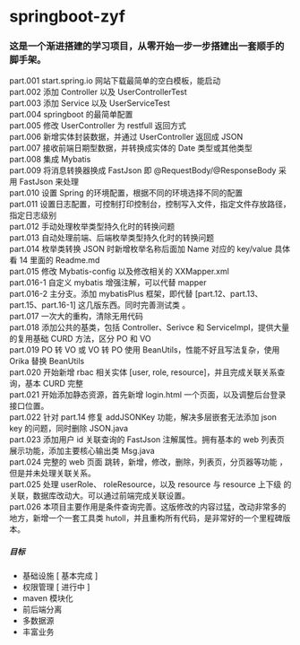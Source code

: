 # springboot-zyf   

### 这是一个渐进搭建的学习项目，从零开始一步一步搭建出一套顺手的脚手架。

part.001 start.spring.io 网站下载最简单的空白模板，能启动   
part.002 添加 Controller 以及 UserControllerTest   
part.003 添加 Service 以及 UserServiceTest   
part.004 springboot 的最简单配置   
part.005 修改 UserController 为 restfull 返回方式   
part.006 新增实体封装数据，并通过 UserController 返回成 JSON   
part.007 接收前端日期型数据，并转换成实体的 Date 类型或其他类型   
part.008 集成 Mybatis   
part.009 将消息转换器换成 FastJson 即 @RequestBody/@ResponseBody 采用 FastJson 来处理   
part.010 设置 Spring 的环境配置，根据不同的环境选择不同的配置   
part.011 设置日志配置，可控制打印控制台，控制写入文件，指定文件存放路径，指定日志级别   
part.012 手动处理枚举类型持久化时的转换问题   
part.013 自动处理前端、后端枚举类型持久化时的转换问题   
part.014 枚举类转换 JSON 时新增枚举名称后面加 Name 对应的 key/value 具体看 14 里面的 Readme.md   
part.015  修改 Mybatis-config 以及修改相关的 XXMapper.xml   
part.016-1  自定义 mybatis 增强注解，可以代替 mapper   
part.016-2  主分支。添加 mybatisPlus 框架，即代替 [part.12、part.13、part.15、part.16-1] 这几版东西。同时完善测试类 。  
part.017  一次大的重构，清除无用代码   
part.018  添加公共的基类，包括 Controller、Serivce 和 ServiceImpl，提供大量的复用基础 CURD 方法，区分 PO 和 VO   
part.019  PO 转 VO  或 VO 转 PO 使用 BeanUtils，性能不好且写法复杂，使用 Orika 替换 BeanUtils   
part.020  开始新增 rbac 相关实体 [user, role, resource]，并且完成关联关系查询，基本 CURD 完整   
part.021  开始添加静态资源，首先新增 login.html 一个页面，以及调整后台登录接口位置。   
part.022  针对 part.14 修复 addJSONKey 功能，解决多层嵌套无法添加 json key 的问题，同时删除 JSON.java   
part.023  添加用户 id 关联查询的 FastJson 注解属性。拥有基本的 web 列表页展示功能，添加主要核心输出类 Msg.java   
part.024  完整的 web 页面 跳转，新增，修改，删除，列表页，分页器等功能 ，但是并未处理关联关系。   
part.025  处理 userRole、 roleResource，以及 resource 与 resource 上下级 的关联，数据库改动大。可以通过前端完成关联设置。  
part.026  本项目主要作用是条件查询完善。这版修改的内容过猛，改动非常多的地方，新增一个一套工具类 hutoll，并且重构所有代码，是非常好的一个里程碑版本。     


##### 目标
 - 基础设施 [ 基本完成 ]
 - 权限管理 [ 进行中 ]
 - maven 模块化
 - 前后端分离
 - 多数据源
 - 丰富业务